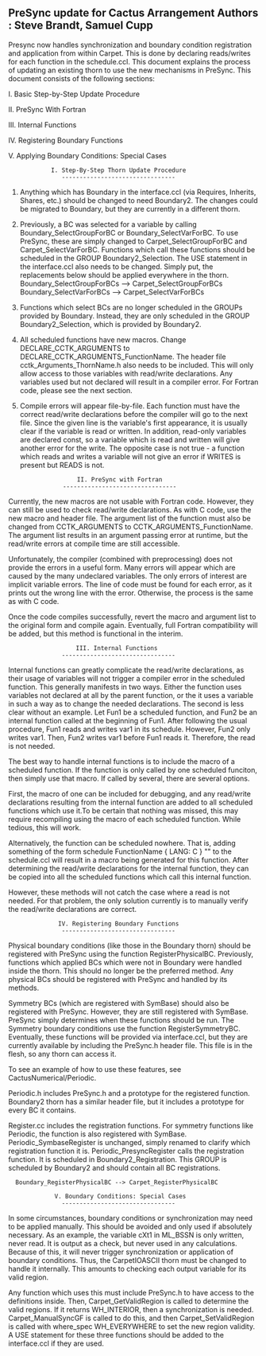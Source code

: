 PreSync update for Cactus
Arrangement Authors     : Steve Brandt, Samuel Cupp
--------------------------------------------------------------------------

Presync now handles synchronization and boundary condition registration and
application from within Carpet. This is done by declaring reads/writes for
each function in the schedule.ccl. This document explains the process of
updating an existing thorn to use the new mechanisms in PreSync. This document
consists of the following sections:

  I. Basic Step-by-Step Update Procedure
  
 II. PreSync With Fortran
 
III. Internal Functions

 IV. Registering Boundary Functions
 
  V. Applying Boundary Conditions: Special Cases

                I. Step-By-Step Thorn Update Procedure
                   --------------------------------

1) Anything which has Boundary in the interface.ccl (via Requires, Inherits,
   Shares, etc.) should be changed to need Boundary2. The changes could be
   migrated to Boundary, but they are currently in a different thorn.

2) Previously, a BC was selected for a variable by calling Boundary_SelectGroupForBC
   or Boundary_SelectVarForBC. To use PreSync, these are simply changed to
   Carpet_SelectGroupForBC and Carpet_SelectVarForBC. Functions which call
   these functions should be scheduled in the GROUP Boundary2_Selection. The
   USE statement in the interface.ccl also needs to be changed. Simply put,
   the replacements below should be applied everywhere in the thorn.
      Boundary_SelectGroupForBCs --> Carpet_SelectGroupForBCs
      Boundary_SelectVarForBCs   --> Carpet_SelectVarForBCs

3) Functions which select BCs are no longer scheduled in the GROUPs provided
   by Boundary. Instead, they are only scheduled in the GROUP Boundary2_Selection,
   which is provided by Boundary2.

4) All scheduled functions have new macros. Change DECLARE_CCTK_ARGUMENTS to
   DECLARE_CCTK_ARGUMENTS_FunctionName. The header file cctk_Arguments_ThornName.h
   also needs to be included. This will only allow access to those variables with
   read/write declarations. Any variables used but not declared will result in a
   compiler error. For Fortran code, please see the next section.

5) Compile errors will appear file-by-file. Each function must have the correct
   read/write declarations before the compiler will go to the next file. Since
   the given line is the variable's first appearance, it is usually clear if
   the variable is read or written. In addition, read-only variables are declared
   const, so a variable which is read and written will give another error for
   the write. The opposite case is not true - a function which reads and writes
   a variable will not give an error if WRITES is present but READS is not.

                       II. PreSync with Fortran
                   --------------------------------

Currently, the new macros are not usable with Fortran code. However, they can
still be used to check read/write declarations. As with C code, use the new macro
and header file. The argument list of the function must also be changed from
CCTK_ARGUMENTS to CCTK_ARGUMENTS_FunctionName. The argument list results in an
argument passing error at runtime, but the read/write errors at compile time are
still accessible.

Unfortunately, the compiler (combined with preprocessing) does not provide
the errors in a useful form. Many errors will appear which are caused by the many
undeclared variables. The only errors of interest are implicit variable errors.
The line of code must be found for each error, as it prints out the wrong line
with the error. Otherwise, the process is the same as with C code.

Once the code compiles successfully, revert the macro and argument list to the
original form and compile again. Eventually, full Fortran compatibility will
be added, but this method is functional in the interim.

                       III. Internal Functions
                   --------------------------------

Internal functions can greatly complicate the read/write declarations, as
their usage of variables will not trigger a compiler error in the scheduled
function. This generally manifests in two ways. Either the function uses
variables not declared at all by the parent function, or the it uses a variable
in such a way as to change the needed declarations. The second is less clear
without an example. Let Fun1 be a scheduled function, and Fun2 be an internal
function called at the beginning of Fun1. After following the usual procedure,
Fun1 reads and writes var1 in its schedule. However, Fun2 only writes var1.
Then, Fun2 writes var1 before Fun1 reads it. Therefore, the read is not needed.

The best way to handle internal functions is to include the macro of a scheduled
function. If the function is only called by one scheduled funciton, then simply
use that macro. If called by several, there are several options.

First, the macro of one can be included for debugging, and any read/write
declarations resulting from the internal function are added to all scheduled
functions which use it.To be certain that nothing was missed, this may require
recompiling using the macro of each scheduled function. While tedious, this
will work.

Alternatively, the function can be scheduled nowhere. That is, adding something
of the form
        schedule FunctionName
        {
        LANG: C
        }  ""
to the schedule.ccl will result in a macro being generated for this function.
After determining the read/write declarations for the internal function, they
can be copied into all the scheduled functions which call this internal function.

However, these methods will not catch the case where a read is not needed. For
that problem, the only solution currently is to manually verify the read/write
declarations are correct.

                  IV. Registering Boundary Functions
                   --------------------------------

Physical boundary conditions (like those in the Boundary thorn) should be
registered with PreSync using the function RegisterPhysicalBC. Previously,
functions which applied BCs which were not in Boundary were handled inside
the thorn. This should no longer be the preferred method. Any physical BCs
should be registered with PreSync and handled by its methods.

Symmetry BCs (which are registered with SymBase) should also be registered
with PreSync. However, they are still registered with SymBase. PreSync simply
determines when these functions should be run. The Symmetry boundary conditions
use the function RegisterSymmetryBC. Eventually, these functions will be provided
via interface.ccl, but they are currently available by including the PreSync.h
header file. This file is in the flesh, so any thorn can access it.

To see an example of how to use these features, see CactusNumerical/Periodic.

Periodic.h includes PreSync.h and a prototype for the registered function.
Boundary2 thorn has a similar header file, but it includes a prototype for
every BC it contains.

Register.cc includes the registration functions. For symmetry functions like
Periodic, the function is also registered with SymBase. Periodic_SymbaseRegister
is unchanged, simply renamed to clarify which registration function it is.
Periodic_PresyncRegister calls the registration function. It is scheduled in
Boundary2_Registration. This GROUP is scheduled by Boundary2 and should contain
all BC registrations.

      Boundary_RegisterPhysicalBC --> Carpet_RegisterPhysicalBC

                 V. Boundary Conditions: Special Cases
                   --------------------------------

In some circumstances, boundary conditions or synchronization may need to be
applied manually. This should be avoided and only used if absolutely necessary.
As an example, the variable cXt1 in ML_BSSN is only written, never read. It is
output as a check, but never used in any calculations. Because of this, it will
never trigger synchronization or application of boundary conditions. Thus, the
CarpetIOASCII thorn must be changed to handle it internally. This amounts to
checking each output variable for its valid region.

Any function which uses this must include PreSync.h to have access to the
definitions inside. Then, Carpet_GetValidRegion is called to determine
the valid regions. If it returns WH_INTERIOR, then a synchronization is needed.
Carpet_ManualSyncGF is called to do this, and then Carpet_SetValidRegion
is called with where_spec WH_EVERYWHERE to set the new region validity.
A USE statement for these three functions should be added to the interface.ccl
if they are used.
